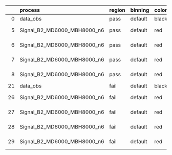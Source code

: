 |    | process                     | region   | binning   | color   | process_type   |   scale | variation   | source_filename                                                      | source_histname    | alias                       | title     |   combine_idx |     lnN |   shapes | syst_type   | direction   | variation_alias   |
|---:|:----------------------------|:---------|:----------|:--------|:---------------|--------:|:------------|:---------------------------------------------------------------------|:-------------------|:----------------------------|:----------|--------------:|--------:|---------:|:------------|:------------|:------------------|
|  0 | data_obs                    | pass     | default   | black   | DATA           |       1 | nominal     | ./histograms_for_2DAlphabet_v18//BH_Data.root                        | hpass              | Data                        | Data      |           nan | nan     |      nan | nan         | nan         | nan               |
|  5 | Signal_B2_MD6000_MBH8000_n6 | pass     | default   | red     | SIGNAL         |       1 | lumi        | ./histograms_for_2DAlphabet_v18//BH_Signal_B2_MD6000_MBH8000_n6.root | hpass              | Signal_B2_MD6000_MBH8000_n6 | BH signal |           nan |   1.016 |      nan | lnN         | nan         | nan               |
|  6 | Signal_B2_MD6000_MBH8000_n6 | pass     | default   | red     | SIGNAL         |       1 | SVM         | ./histograms_for_2DAlphabet_v18//BH_Signal_B2_MD6000_MBH8000_n6.root | hpass_SVMsyst_up   | Signal_B2_MD6000_MBH8000_n6 | BH signal |           nan | nan     |        1 | shapes      | Up          | SVMsyst           |
|  7 | Signal_B2_MD6000_MBH8000_n6 | pass     | default   | red     | SIGNAL         |       1 | SVM         | ./histograms_for_2DAlphabet_v18//BH_Signal_B2_MD6000_MBH8000_n6.root | hpass_SVMsyst_down | Signal_B2_MD6000_MBH8000_n6 | BH signal |           nan | nan     |        1 | shapes      | Down        | SVMsyst           |
|  8 | Signal_B2_MD6000_MBH8000_n6 | pass     | default   | red     | SIGNAL         |       1 | nominal     | ./histograms_for_2DAlphabet_v18//BH_Signal_B2_MD6000_MBH8000_n6.root | hpass              | Signal_B2_MD6000_MBH8000_n6 | BH signal |           nan | nan     |      nan | nan         | nan         | nan               |
| 21 | data_obs                    | fail     | default   | black   | DATA           |       1 | nominal     | ./histograms_for_2DAlphabet_v18//BH_Data.root                        | hfail              | Data                        | Data      |           nan | nan     |      nan | nan         | nan         | nan               |
| 26 | Signal_B2_MD6000_MBH8000_n6 | fail     | default   | red     | SIGNAL         |       1 | lumi        | ./histograms_for_2DAlphabet_v18//BH_Signal_B2_MD6000_MBH8000_n6.root | hfail              | Signal_B2_MD6000_MBH8000_n6 | BH signal |           nan |   1.016 |      nan | lnN         | nan         | nan               |
| 27 | Signal_B2_MD6000_MBH8000_n6 | fail     | default   | red     | SIGNAL         |       1 | SVM         | ./histograms_for_2DAlphabet_v18//BH_Signal_B2_MD6000_MBH8000_n6.root | hfail_SVMsyst_up   | Signal_B2_MD6000_MBH8000_n6 | BH signal |           nan | nan     |        1 | shapes      | Up          | SVMsyst           |
| 28 | Signal_B2_MD6000_MBH8000_n6 | fail     | default   | red     | SIGNAL         |       1 | SVM         | ./histograms_for_2DAlphabet_v18//BH_Signal_B2_MD6000_MBH8000_n6.root | hfail_SVMsyst_down | Signal_B2_MD6000_MBH8000_n6 | BH signal |           nan | nan     |        1 | shapes      | Down        | SVMsyst           |
| 29 | Signal_B2_MD6000_MBH8000_n6 | fail     | default   | red     | SIGNAL         |       1 | nominal     | ./histograms_for_2DAlphabet_v18//BH_Signal_B2_MD6000_MBH8000_n6.root | hfail              | Signal_B2_MD6000_MBH8000_n6 | BH signal |           nan | nan     |      nan | nan         | nan         | nan               |